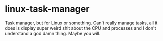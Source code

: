 # linux-task-manager
Task manager, but for Linux or something. Can't really manage tasks, all it does is display super weird shit about the CPU and processes and I don't understand a god damn thing.
Maybe you will.

